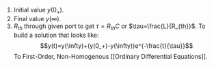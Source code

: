 1. Initial value $y(0_+)$.
2. Final value $y(\infty)$.
3. $R_{th}$ through given port to get $\tau=R_{th}C$ or $\tau=\frac{L}{R_{th}}$.
To build a solution that looks like:
$$y(t)=y(\infty)+(y(0_+)-y(\infty))e^{-\frac{t}{\tau}}$$
To First-Order, Non-Homogenous [[Ordinary Differential Equations]].
